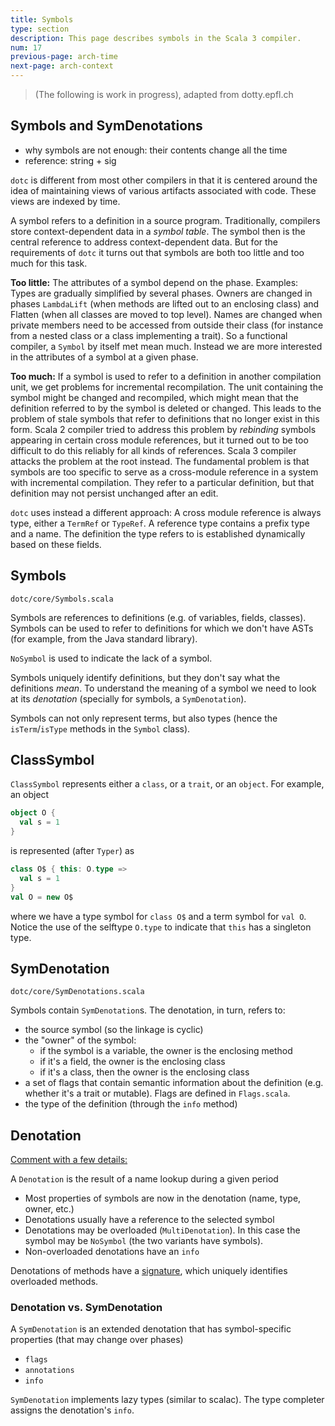 ```yaml
---
title: Symbols
type: section
description: This page describes symbols in the Scala 3 compiler.
num: 17
previous-page: arch-time
next-page: arch-context
---
```


> (The following is work in progress), adapted from dotty.epfl.ch

## Symbols and SymDenotations

 - why symbols are not enough: their contents change all the time
 - reference: string + sig


`dotc` is different from most other compilers in that it is centered around the idea of
maintaining views of various artifacts associated with code. These views are indexed
by time.

A symbol refers to a definition in a source program. Traditionally,
compilers store context-dependent data in a _symbol table_. The
symbol then is the central reference to address context-dependent
data. But for the requirements of `dotc` it turns out that symbols are
both too little and too much for this task.

**Too little:** The attributes of a symbol depend on the phase. Examples:
Types are gradually simplified by several phases. Owners are changed
in phases `LambdaLift` (when methods are lifted out to an enclosing
class) and Flatten (when all classes are moved to top level). Names
are changed when private members need to be accessed from outside
their class (for instance from a nested class or a class implementing
a trait). So a functional compiler, a `Symbol` by itself met mean
much. Instead we are more interested in the attributes of a symbol at
a given phase.

**Too much:** If a symbol is used to refer to a definition in another
compilation unit, we get problems for incremental recompilation. The
unit containing the symbol might be changed and recompiled, which
might mean that the definition referred to by the symbol is deleted or
changed. This leads to the problem of stale symbols that refer to
definitions that no longer exist in this form. Scala 2 compiler tried to
address this problem by _rebinding_ symbols appearing in certain cross
module references, but it turned out to be too difficult to do this
reliably for all kinds of references. Scala 3 compiler attacks the problem at
the root instead. The fundamental problem is that symbols are too
specific to serve as a cross-module reference in a system with
incremental compilation. They refer to a particular definition, but
that definition may not persist unchanged after an edit.

`dotc` uses instead a different approach: A cross module reference is
always type, either a `TermRef` or `TypeRef`. A reference type contains
a prefix type and a name. The definition the type refers to is established
dynamically based on these fields.


<!-- a system where sources can be recompiled at any instance,

 the concept of a `Denotation`.

 Since definitions are transformed by phases, -->

## Symbols
`dotc/core/Symbols.scala`

Symbols are references to definitions (e.g. of variables, fields, classes). Symbols can be used to refer to definitions for which we don't have ASTs (for example, from the Java standard library).

`NoSymbol` is used to indicate the lack of a symbol.

Symbols uniquely identify definitions, but they don't say what the definitions *mean*. To understand the meaning of a symbol
we need to look at its *denotation* (specially for symbols, a `SymDenotation`).

Symbols can not only represent terms, but also types (hence the `isTerm`/`isType` methods in the `Symbol` class).

## ClassSymbol

`ClassSymbol` represents either a `class`, or a `trait`, or an `object`. For example, an object
```scala
object O {
  val s = 1
}
```
is represented (after `Typer`) as
```scala
class O$ { this: O.type =>
  val s = 1
}
val O = new O$
```
where we have a type symbol for `class O$` and a term symbol for `val O`. Notice the use of the selftype `O.type` to indicate that `this` has a singleton type.


## SymDenotation
`dotc/core/SymDenotations.scala`

Symbols contain `SymDenotation`s. The denotation, in turn, refers to:

  * the source symbol (so the linkage is cyclic)
  * the "owner" of the symbol:
    - if the symbol is a variable, the owner is the enclosing method
    - if it's a field, the owner is the enclosing class
    - if it's a class, then the owner is the enclosing class
  * a set of flags that contain semantic information about the definition (e.g. whether it's a trait or mutable). Flags are defined in `Flags.scala`.
  * the type of the definition (through the `info` method)

## Denotation
[Comment with a few details:][Denotations2]

A `Denotation` is the result of a name lookup during a given period

* Most properties of symbols are now in the denotation (name, type, owner,
  etc.)
* Denotations usually have a reference to the selected symbol
* Denotations may be overloaded (`MultiDenotation`). In this case the symbol
  may be `NoSymbol` (the two variants have symbols).
* Non-overloaded denotations have an `info`

Denotations of methods have a [signature][Signature1], which
uniquely identifies overloaded methods.

### Denotation vs. SymDenotation
A `SymDenotation` is an extended denotation that has symbol-specific properties
(that may change over phases)
* `flags`
* `annotations`
* `info`

`SymDenotation` implements lazy types (similar to scalac). The type completer
assigns the denotation's `info`.

[Denotations2]: https://github.com/lampepfl/dotty/blob/a527f3b1e49c0d48148ccfb2eb52e3302fc4a349/compiler/src/dotty/tools/dotc/core/Denotations.scala#L77-L103
[Signature1]: https://github.com/lampepfl/dotty/blob/a527f3b1e49c0d48148ccfb2eb52e3302fc4a349/compiler/src/dotty/tools/dotc/core/Signature.scala#L9-L33
